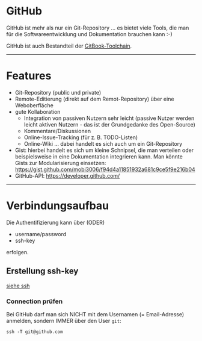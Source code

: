 # GitHub
GitHub ist mehr als nur ein Git-Repository ... es bietet viele Tools, die man für die Softwareentwicklung und Dokumentation brauchen kann :-)

GitHub ist auch Bestandteil der [GitBook-Toolchain](gitbook.md).

---

# Features

* Git-Repository (public und private)
* Remote-Editierung (direkt auf dem Remot-Repository) über eine Weboberfläche 
* gute Kollaboration
  * Integration von passiven Nutzern sehr leicht (passive Nutzer werden leicht aktiven Nutzern - das ist der Grundgedanke des Open-Source)
  * Kommentare/Diskussionen
  * Online-Issue-Tracking (für z. B. TODO-Listen)
  * Online-Wiki ... dabei handelt es sich auch um ein Git-Repository
* Gist: hierbei handelt es sich um kleine Schnipsel, die man verteilen oder beispielsweise in eine Dokumentation integrieren kann. Man könnte Gists zur Modularisierung einsetzen: https://gist.github.com/mobi3006/f94d4a11851932a681c9ce5f9e216b04
* GitHub-API: https://developer.github.com/

---

# Verbindungsaufbau
Die Authentifizierung kann über (ODER) 

* username/password
* ssh-key

erfolgen.

## Erstellung ssh-key
[siehe ssh](ssh.md) 

### Connection prüfen

Bei GitHub darf man sich NICHT mit dem Usernamen (= Email-Adresse) anmelden, sondern IMMER über den User ``git``:

    ssh -T git@github.com
    
